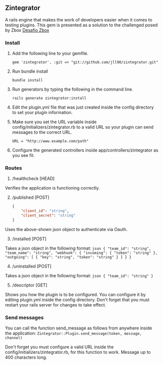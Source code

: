 ## Zintegrator

A rails engine that makes the work of developers easier when it comes to testing plugins. This gem is presented as a solution to the challenged posed by Zbox [Desafio Zbox](https://gist.github.com/enahum/274a815bd10ffa69c516)

### Install
1. Add the following line to your gemfile.
   ```
   gem 'zintegrator', :git => "git://github.com/jll90/zintegrator.git"
   ```

2. Run bundle install
   ```
   bundle install
   ```
   
3. Run generators by typing the following in the command line.
   ```
   rails generate zintegrator:install
   ```

4. Edit the plugin.yml file that was just created inside the config directory to set your plugin information.

5. Make sure you set the URL variable inside config/initializers/zintegrator.rb to a valid URL so your plugin can 
send messages to the correct URL.
   ```
   URL = "http://www.example.com/path"
   ```
   
6. Configure the generated controllers inside app/controllers/zintegrator as you see fit. 

### Routes

1. /healthcheck [HEAD]

Verifies the application is functioning correctly.

2. /published [POST]
	```json
	{
    	"client_id": "string",
    	"client_secret": "string"
	}
	```
Uses the above-shown json object to authenticate via Oauth.

3. /installed [POST]

Takes a json object in the following format:
	```json
	{
	    "team_id": "string",
	    "team_name": "string",
	    "webhook": {
	        "incoming": {
	            "token": "string"
	        },
	        "outgoing": [
	            {
	                "key": "string",
	                "token": "string"
	            }
	        ]
	    }
	}
	```

4. /uninstalled [POST]

Takes a json object in the following format:
	```json
	{
	    "team_id": "string"
	}
	```

5. /descriptor [GET]

Shows you how the plugin is to be configured. You can configure it by editing plugin.yml inside the config directory. Don't forget that you must restart your rails server for changes to take effect.


### Send messages

You can call the function send_message as follows from anywhere inside the application:
	```
   Zintegrator::Plugin.send_message(token, message, channel)
	```

Don't forget you must configure a valid URL inside the config/initializers/zintegrator.rb, for this function to work. Message up to 400 characters long. 